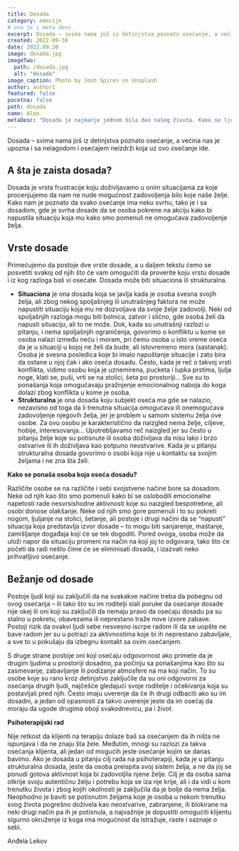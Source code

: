 ```yaml
---
title: Dosada
category: emocije
# ovo je i meta desc
excerpt: Dosada – svima nama još iz detinjstva poznato osećanje, a većina nas je upozna i sa nelagodom i osećajem neizdrži koja uz ovo osećanje ide.
created: 2022-09-30
date: 2022.09.30
image: dosada.jpg
imageTwo:
  path: /dosada.jpg
  alt: "dosada"
image_caption: Photo by Josh Spires on Unsplash
author: author1
featured: false
pocetna: false
path: dosada
name: Aloo
metaDesc: "Dosada je najmanje jednom bila deo našeg života. Kako se ljudi osećaju kad se dasađuju? Kakvi tipovi postoje i šta je uzrok dosade. Članak koji opisuje dosadu kao emociju"
---
```


Dosada – svima nama još iz detinjstva poznato osećanje, a većina nas je upozna i sa nelagodom i osećajem neizdrži koja uz ovo osećanje ide.

## A šta je zaista dosada?

Dosada je vrsta frustracije koju doživljavamo u onim situacijama za koje procenjujemo da nam ne nude mogućnost zadovoljenja bilo koje naše želje. Kako nam je poznato da svako osećanje ima neku svrhu, tako je i sa dosadom, gde je svrha dosade da se osoba pokrene na akciju kako bi napustila situaciju koja mu kako smo pomenuli ne omogućava zadovoljenje želja.

## Vrste dosade

Primećujemo da postoje dve vrste dosade, a u daljem tekstu ćemo se posvetiti svakoj od njih što će vam omogućiti da proverite koju vrstu dosade i iz kog razloga baš vi osećate. Dosada može biti situaciona ili strukturalna.

- **Situaciona** je ona dosada koja se javlja kada je osoba svesna svojih želja, ali zbog nekog spoljašnjeg ili unutrašnjeg faktora ne može napustiti situaciju koja mu ne dozvoljava da svoje želje zadovolji. Neki od spoljašnjih razloga mogu biti bolnica, zatvor i slično, gde osoba želi da napusti situaciju, ali to ne može. Dok, kada su unutrašnji razlozi u pitanju, i nema spoljašnjih ograničenja, govorimo o konfliktu u kome se osoba nalazi između neću i moram, pri čemu osoba u isto vreme oseća da je u situaciji u kojoj ne želi da bude, ali istovremeno mora (sastanak). Osoba je svesna posledica koje bi imalo napuštanje situacije i zato bira da ostane u njoj čak i ako oseća dosadu. Često, kada je reč o takvoj vrsti konflikta, vidimo osobu koja je uznemirena, pucketa i lupka prstima, ljulja noge, klati se, puši, vrti se na stolici, šeta po prostoriji... Sve su to ponašanja koja omogućavaju pražnjenje emocionalnog naboja do koga dolazi zbog konflikta u kome je osoba.
- **Strukturalna** je ona dosada koju subjekt oseća ma gde se nalazio, nezavisno od toga da li trenutna situacija omogućava ili onemogućava zadovoljenje njegovih želja, jer je problem u samom sistemu želja ove osobe. Za ovu osobu je karakteristično da naizgled nema želje, ciljeve, hobije, interesovanja... Upotrebljavamo reč naizgled jer su često u pitanju želje koje su potisnute ili osoba doživljava da nisu lako i brzo ostvarive ili ih doživljava kao potpuno neostvarive. Kada je u pitanju strukturalna dosada govorimo o osobi koja nije u kontaktu sa svojim željama i ne zna šta želi.

**Kako se ponaša osoba koja oseća dosadu?**

Različite osobe se na različite i sebi svojstvene načine bore sa dosadom. Neke od njih kao što smo pomenuli kako bi se oslobodili emocionalne napetosti rade nesvrsishodne aktivnosti koje su naizgled bespotrebne, ali osobi donose olakšanje. Neke od njih smo gore pomenuli i to su pokreti nogom, ljuljanje na stolici, šetanje, ali postoje i drugi načini da se “napusti” situacija koja predstavlja izvor dosade – to mogu biti sanjarenje, maštanje, zamišljanje događaja koji će se tek dogoditi. Pored ovoga, osoba može da uloži napor da situaciju promeni na način na koji joj to odgovara, tako što će početi da radi nešto čime će se eliminisati dosada, i izazvati neko prihvatljivo osećanje.

## Bežanje od dosade

Postoje ljudi koji su zaključili da na svakakve načine treba da pobegnu od ovog osećanja – ili tako što su im roditelji slali poruke da osećanje dosade nije okej ili oni koji su zaključili da nemaju pravo da osećaju dosadu pa su stalno u pokretu, obavezama ili neprestano traže nove izvore zabave. Postoji rizik da ovakvi ljudi sebe nesvesno iscrpe radom ili da se uopšte ne bave radom jer su u potrazi za aktivnostima koje bi ih neprestano zabavljale, a sve to u pokušaju da izbegnu kontakt sa ovim osećanjem.

S druge strane postoje oni koji osećaju odgovornost ako primete da je drugim ljudima u prostoriji dosadno, pa počinju sa ponašanjima kao što su zasmevanje, zabavljanje ili podizanje atmosfere na ma koji način. To su osobe koje su rano kroz detinjstvo zaključile da su oni odgovorni za osećanja drugih ljudi, najčešće gledajući svoje roditelje i očekivanja koja su postavljali pred njih. Često imaju uverenje da će ih drugi odbaciti ako su im dosadni, a jedan od opasnosti za takvo uverenje jeste da im osećaj da moraju da ugode drugima oboji svakodnevicu, pa i život.

**Psihoterapijski rad**

Nije retkost da klijenti na terapiju dolaze baš sa osećanjem da ih ništa ne ispunjava i da ne znaju šta žele. Međutim, mnogi su razlozi za takva osećanja klijenta, ali jedan od mogućih jeste osećanje kojim se danas bavimo. Ako je dosada u pitanju cilj rada na psihoterapiji, kada je u pitanju strukturalna dosada, jeste da osoba preispita svoj sistem želja, a ne da joj se ponudi gotova aktivnost koja bi zadovoljila njene želje. Cilj je da osoba sama otkrije svoju autentičnu želju i potrebu koja se iza nje krije, ali i da vidi u kom trenutku života i zbog kojih okolnosti je zaključila da je bolje da nema želja. Neophodno je baviti se potisnutim željama koje je osoba u nekom trenutku svog života pogrešno doživela kao neostvarive, zabranjene, ili blokirane na neki drugi način pa ih je potisnula, a najvažnije je dopustiti omogućiti klijentu sigurno okruženje iz koga ima mogućnost da istražuje, raste i saznaje o sebi.


Anđela Lekov
